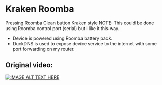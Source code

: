 # Kraken Roomba
Pressing Roomba Clean button Kraken style
NOTE:
This could be done using Roomba control port (serial) but i like it this way.

- Device is powered using Roomba battery pack.
- DuckDNS is used to expose device service to the internet with some port forwarding on my router.

## Original video:
[![IMAGE ALT TEXT HERE](https://img.youtube.com/vi/38AYeNGjqg0/0.jpg)](https://www.youtube.com/watch?v=38AYeNGjqg0)
